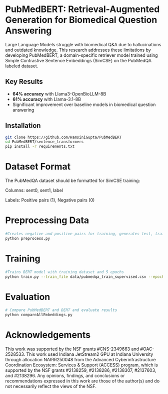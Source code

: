 # PubMedBERT: Retrieval-Augmented Generation for Biomedical Question Answering

Large Language Models struggle with biomedical Q&A due to hallucinations and outdated knowledge. This research addresses these limitations by developing PubMedBERT, a domain-specific retriever model trained using Simple Contrastive Sentence Embeddings (SimCSE) on the PubMedQA labeled dataset.

## Key Results

- **64% accuracy** with Llama3-OpenBioLLM-8B
- **61% accuracy** with Llama-3.1-8B  
- Significant improvement over baseline models in biomedical question answering

## Installation

```bash
git clone https://github.com/HamsiniGupta/PubMedBERT
cd PubMedBERT/sentence_transformers
pip install -r requirements.txt
```

# Dataset Format
The PubMedQA dataset should be formatted for SimCSE training:

Columns: sent0, sent1, label

Labels: Positive pairs (1), Negative pairs (0)

# Preprocessing Data
```bash
#Creates negative and positive pairs for training, generates test, train, and validation .csv files
python preprocess.py
```

# Training
```bash
#Trains BERT model with training dataset and 5 epochs
python train.py --train_file data/pubmedqa_train_supervised.csv --epochs 5
```
# Evaluation
```bash
# Compare PubMedBERT and BERT and evaluate results
python compareAllEmbeddings.py
```

# Acknowledgements
This work was supported by the NSF grants #CNS-2349663 and #OAC-2528533. This work used Indiana JetStream2 GPU at Indiana University through allocation NAIRR250048 from the Advanced Cyberinfrastructure Coordination Ecosystem: Services & Support (ACCESS) program, which is supported by the NSF grants #2138259, #2138286, #2138307, #2137603, and #2138296. Any opinions, findings, and conclusions or recommendations expressed in this work are those of the author(s) and do not necessarily reflect the views of the NSF.
